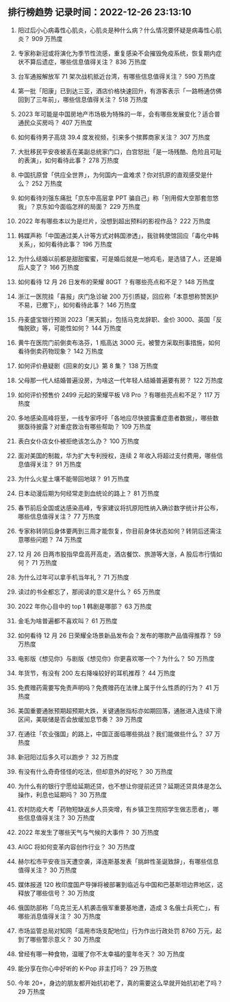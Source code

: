 
## 排行榜趋势 记录时间：2022-12-26 23:13:10
  
  1. 阳过后小心病毒性心肌炎，心肌炎是种什么病？什么情况要怀疑是病毒性心肌炎？ 909 万热度
    
  2. 专家称新冠或将演化为季节性流感，重复感染不会摧毁免疫系统，恢复期内症状不算后遗症，哪些信息值得关注？ 836 万热度
    
  3. 台军通报解放军 71 架次战机抵近台湾，有哪些信息值得关注？ 590 万热度
    
  4. 第一批「阳康」已到达三亚，酒店价格快速回升，有游客表示「一路畅通仿佛回到了三年前」，哪些信息值得关注？ 518 万热度
    
  5. 2023 年可能是中国房地产市场极为特殊的一年，会有哪些发展变化？适合普通民众买房吗？ 407 万热度
    
  6. 如何看待男子高烧 39.4 度发视频，引来多个殡葬商家关注？ 307 万热度
    
  7. 大批移民平安夜被丢在美副总统家门口，白宫怒批「是一场残酷、危险且可耻的表演」，如何看待此事？ 278 万热度
    
  8. 中国抗原曾「供应全世界」，为何国内一盒难求？你对抗原的直观感受是什么？ 252 万热度
    
  9. 如何看待刘强东痛批「京东中高层拿 PPT 骗自己」称「别用假大空那套忽悠我」？京东如今面临怎样的局面？ 229 万热度
    
  10. 2022 年有哪些本以为是烂片，没想到超出预料的影视作品？ 222 万热度
    
  11. 韩媒声称「中国通过美人计等方式对韩国渗透」，我驻韩使馆回应「毒化中韩关系」，如何看待此事？ 196 万热度
    
  12. 为什么结婚以前都是甜甜蜜蜜，可是婚后就是一地鸡毛，是选错了人，还是婚后人变了？ 166 万热度
    
  13. 如何看待 12 月 26 日发布的荣耀 80GT ？有哪些亮点和不足？ 148 万热度
    
  14. 浙江一医院挂「喜报」庆门急诊破 200 万引质疑，回应称「本意想称赞医护不易，已撤下」，如何看待此事？ 146 万热度
    
  15. 丹麦盛宝银行预测 2023「黑天鹅」，包括马克龙辞职、金价 3000、英国「反悔脱欧」等，可能性如何？ 144 万热度
    
  16. 黄牛在医院门前倒卖布洛芬，1 瓶高达 3000 元，被警方采取刑事措施，如何看待倒卖药物现象？ 142 万热度
    
  17. 如何评价悬疑剧《回来的女儿》第 8 集？ 138 万热度
    
  18. 父母那一代人结婚普遍没房，为啥这一代年轻人结婚普遍要有房？ 122 万热度
    
  19. 如何评价预售价 2499 元起的荣耀平板 V8 Pro ？有哪些亮点和不足？ 117 万热度
    
  20. 多地感染高峰将至，一线专家呼吁「各地应尽快披露重症患者数据」，哪些数据亟待披露？对重症救治有哪些帮助？ 109 万热度
    
  21. 表白女仆店女仆被拒绝该怎么办？ 100 万热度
    
  22. 面对美国的制裁，华为扩大专利授权，连续 2 年收入将超过支付费用，哪些信息值得关注？ 91 万热度
    
  23. 为什么火星土壤不能带回地球？ 91 万热度
    
  24. 日本动漫后期为何经常走到血统论的路上？ 81 万热度
    
  25. 春节前后全国或达感染高峰，专家建议将抗原阳性纳入确诊数字统计并公布，哪些信息值得关注？ 77 万热度
    
  26. 专家称转阴后身体要两到三周才能恢复，你目前身体状态如何？转阴后还需注意哪些问题？ 74 万热度
    
  27. 12 月 26 日两市股指早盘高开高走，酒店餐饮、旅游等大涨，A 股后市行情如何？ 71 万热度
    
  28. 为什么过年可以拿手机当年礼？ 71 万热度
    
  29. 读过的书全都忘了，那阅读的意义是什么？ 65 万热度
    
  30. 2022 年你心目中的 top 1 韩剧是哪部？ 63 万热度
    
  31. 金毛为啥普遍都不喜欢叫？ 61 万热度
    
  32. 如何看待 12 月 26 日荣耀全场景新品发布会？发布的哪款产品值得推荐？ 59 万热度
    
  33. 电影版《想见你》与剧版《想见你》你更喜欢哪一个？为什么？ 50 万热度
    
  34. 年货节，有没有 200 左右降噪较好的耳机推荐？ 44 万热度
    
  35. 免费赠药需要写免责声明吗？免费赠药在法律上属于什么性质的行为？ 41 万热度
    
  36. 美国重要通胀预期超预期大跌，关键通胀指标亦如期回落，通胀进入连续下滑区间，美联储是否会放缓加息节奏？ 39 万热度
    
  37. 在通往「农业强国」的路上，中国正面临哪些挑战？我们能做些什么？ 37 万热度
    
  38. 新冠阳过后多久可以跑步？ 32 万热度
    
  39. 有没有什么奇奇怪怪的吃法，但却意外的好吃？ 30 万热度
    
  40. 为什么有的银行宁愿给延期还贷，也不想让你提前还贷？延期还贷具体是怎么操作，利息也延期吗？ 30 万热度
    
  41. 农村防疫大考「药物短缺返乡人员突增，有乡镇卫生院招学生做志愿者」，哪些信息值得关注？ 30 万热度
    
  42. 2022 年发生了哪些天气与气候的大事件？ 30 万热度
    
  43. AIGC 将如何变革内容创作行业？ 30 万热度
    
  44. 赫尔松市平安夜当天遭空袭，泽连斯基发表「挑衅性圣诞致辞」，有哪些信息值得关注？ 30 万热度
    
  45. 媒体报道 120 枚印度国产导弹将被部署到临近与中国和巴基斯坦边界地区，这释放了哪些信号？ 30 万热度
    
  46. 俄国防部称「乌克兰无人机袭击俄军重要基地遭，造成 3 名俄士兵死亡」，有哪些消息值得关注？ 30 万热度
    
  47. 市场监管总局对知网「滥用市场支配地位」行为作出行政处罚 8760 万元，起到了哪些警示意义？ 30 万热度
    
  48. 曾经有哪一种食物，温暖了你不太幸福的童年冬天？ 30 万热度
    
  49. 能分享在你心中好听的 K-Pop 非主打吗？ 29 万热度
    
  50. 今年 20+，身边的朋友都开始抗初老了，真的需要这么早就开始抗初老了吗？ 29 万热度
    